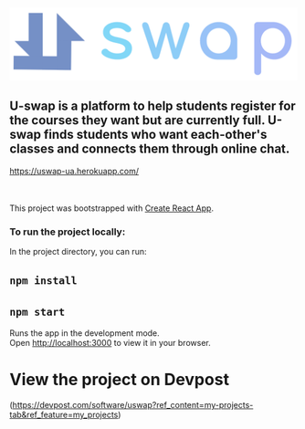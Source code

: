 <img src="UswapLogoTrans.png"/>

## U-swap is a platform to help students register for the courses they want but are currently full. U-swap finds students who want each-other's classes and connects them through online chat.

https://uswap-ua.herokuapp.com/

<br><br>
This project was bootstrapped with [Create React App](https://github.com/facebook/create-react-app).


### To run the project locally:
In the project directory, you can run:

## `npm install`
## `npm start`

Runs the app in the development mode.\
Open [http://localhost:3000](http://localhost:3000) to view it in your browser.

# View the project on Devpost 
(https://devpost.com/software/uswap?ref_content=my-projects-tab&ref_feature=my_projects)

